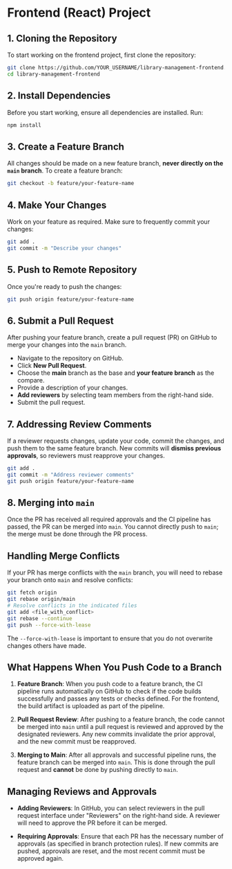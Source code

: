
# Frontend (React) Project

## 1. Cloning the Repository
To start working on the frontend project, first clone the repository:

```bash
git clone https://github.com/YOUR_USERNAME/library-management-frontend.git
cd library-management-frontend
```

## 2. Install Dependencies
Before you start working, ensure all dependencies are installed. Run:

```bash
npm install
```

## 3. Create a Feature Branch
All changes should be made on a new feature branch, **never directly on the `main` branch**. To create a feature branch:

```bash
git checkout -b feature/your-feature-name
```

## 4. Make Your Changes
Work on your feature as required. Make sure to frequently commit your changes:

```bash
git add .
git commit -m "Describe your changes"
```

## 5. Push to Remote Repository
Once you're ready to push the changes:

```bash
git push origin feature/your-feature-name
```

## 6. Submit a Pull Request
After pushing your feature branch, create a pull request (PR) on GitHub to merge your changes into the `main` branch.

- Navigate to the repository on GitHub.
- Click **New Pull Request**.
- Choose the **main** branch as the base and **your feature branch** as the compare.
- Provide a description of your changes.
- **Add reviewers** by selecting team members from the right-hand side.
- Submit the pull request.

## 7. Addressing Review Comments
If a reviewer requests changes, update your code, commit the changes, and push them to the same feature branch. New commits will **dismiss previous approvals**, so reviewers must reapprove your changes.

```bash
git add .
git commit -m "Address reviewer comments"
git push origin feature/your-feature-name
```

## 8. Merging into `main`
Once the PR has received all required approvals and the CI pipeline has passed, the PR can be merged into `main`. You cannot directly push to `main`; the merge must be done through the PR process.

## Handling Merge Conflicts
If your PR has merge conflicts with the `main` branch, you will need to rebase your branch onto `main` and resolve conflicts:

```bash
git fetch origin
git rebase origin/main
# Resolve conflicts in the indicated files
git add <file_with_conflict>
git rebase --continue
git push --force-with-lease
```

The `--force-with-lease` is important to ensure that you do not overwrite changes others have made.

## What Happens When You Push Code to a Branch

1. **Feature Branch**: 
   When you push code to a feature branch, the CI pipeline runs automatically on GitHub to check if the code builds successfully and passes any tests or checks defined. For the frontend, the build artifact is uploaded as part of the pipeline.

2. **Pull Request Review**:
   After pushing to a feature branch, the code cannot be merged into `main` until a pull request is reviewed and approved by the designated reviewers. Any new commits invalidate the prior approval, and the new commit must be reapproved.

3. **Merging to Main**:
   After all approvals and successful pipeline runs, the feature branch can be merged into `main`. This is done through the pull request and **cannot** be done by pushing directly to `main`.

## Managing Reviews and Approvals

- **Adding Reviewers**: In GitHub, you can select reviewers in the pull request interface under "Reviewers" on the right-hand side. A reviewer will need to approve the PR before it can be merged.
  
- **Requiring Approvals**: Ensure that each PR has the necessary number of approvals (as specified in branch protection rules). If new commits are pushed, approvals are reset, and the most recent commit must be approved again.

